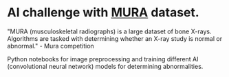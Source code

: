 # AI challenge with [MURA](https://stanfordmlgroup.github.io/competitions/mura/) dataset.

"MURA (musculoskeletal radiographs) is a large dataset of bone X-rays. Algorithms are tasked with determining whether an X-ray study is normal or abnormal." - Mura competition

Python notebooks for image preprocessing and training different AI (convolutional neural network) models for determining abnormalities.
